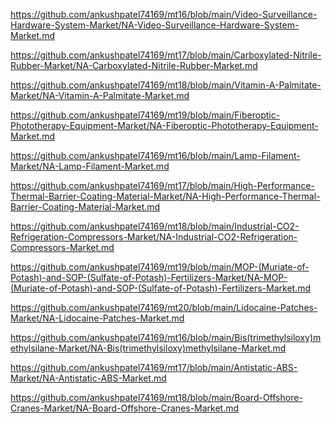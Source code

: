 <p><a href="https://github.com/ankushpatel74169/mt16/blob/main/Video-Surveillance-Hardware-System-Market/NA-Video-Surveillance-Hardware-System-Market.md">https://github.com/ankushpatel74169/mt16/blob/main/Video-Surveillance-Hardware-System-Market/NA-Video-Surveillance-Hardware-System-Market.md</a></p><p><a href="https://github.com/ankushpatel74169/mt17/blob/main/Carboxylated-Nitrile-Rubber-Market/NA-Carboxylated-Nitrile-Rubber-Market.md">https://github.com/ankushpatel74169/mt17/blob/main/Carboxylated-Nitrile-Rubber-Market/NA-Carboxylated-Nitrile-Rubber-Market.md</a></p><p><a href="https://github.com/ankushpatel74169/mt18/blob/main/Vitamin-A-Palmitate-Market/NA-Vitamin-A-Palmitate-Market.md">https://github.com/ankushpatel74169/mt18/blob/main/Vitamin-A-Palmitate-Market/NA-Vitamin-A-Palmitate-Market.md</a></p><p><a href="https://github.com/ankushpatel74169/mt19/blob/main/Fiberoptic-Phototherapy-Equipment-Market/NA-Fiberoptic-Phototherapy-Equipment-Market.md">https://github.com/ankushpatel74169/mt19/blob/main/Fiberoptic-Phototherapy-Equipment-Market/NA-Fiberoptic-Phototherapy-Equipment-Market.md</a></p><p><a href="https://github.com/ankushpatel74169/mt16/blob/main/Lamp-Filament-Market/NA-Lamp-Filament-Market.md">https://github.com/ankushpatel74169/mt16/blob/main/Lamp-Filament-Market/NA-Lamp-Filament-Market.md</a></p><p><a href="https://github.com/ankushpatel74169/mt17/blob/main/High-Performance-Thermal-Barrier-Coating-Material-Market/NA-High-Performance-Thermal-Barrier-Coating-Material-Market.md">https://github.com/ankushpatel74169/mt17/blob/main/High-Performance-Thermal-Barrier-Coating-Material-Market/NA-High-Performance-Thermal-Barrier-Coating-Material-Market.md</a></p><p><a href="https://github.com/ankushpatel74169/mt18/blob/main/Industrial-CO2-Refrigeration-Compressors-Market/NA-Industrial-CO2-Refrigeration-Compressors-Market.md">https://github.com/ankushpatel74169/mt18/blob/main/Industrial-CO2-Refrigeration-Compressors-Market/NA-Industrial-CO2-Refrigeration-Compressors-Market.md</a></p><p><a href="https://github.com/ankushpatel74169/mt19/blob/main/MOP-(Muriate-of-Potash)-and-SOP-(Sulfate-of-Potash)-Fertilizers-Market/NA-MOP-(Muriate-of-Potash)-and-SOP-(Sulfate-of-Potash)-Fertilizers-Market.md">https://github.com/ankushpatel74169/mt19/blob/main/MOP-(Muriate-of-Potash)-and-SOP-(Sulfate-of-Potash)-Fertilizers-Market/NA-MOP-(Muriate-of-Potash)-and-SOP-(Sulfate-of-Potash)-Fertilizers-Market.md</a></p><p><a href="https://github.com/ankushpatel74169/mt20/blob/main/Lidocaine-Patches-Market/NA-Lidocaine-Patches-Market.md">https://github.com/ankushpatel74169/mt20/blob/main/Lidocaine-Patches-Market/NA-Lidocaine-Patches-Market.md</a></p><p><a href="https://github.com/ankushpatel74169/mt16/blob/main/Bis(trimethylsiloxy)methylsilane-Market/NA-Bis(trimethylsiloxy)methylsilane-Market.md">https://github.com/ankushpatel74169/mt16/blob/main/Bis(trimethylsiloxy)methylsilane-Market/NA-Bis(trimethylsiloxy)methylsilane-Market.md</a></p><p><a href="https://github.com/ankushpatel74169/mt17/blob/main/Antistatic-ABS-Market/NA-Antistatic-ABS-Market.md">https://github.com/ankushpatel74169/mt17/blob/main/Antistatic-ABS-Market/NA-Antistatic-ABS-Market.md</a></p><p><a href="https://github.com/ankushpatel74169/mt18/blob/main/Board-Offshore-Cranes-Market/NA-Board-Offshore-Cranes-Market.md">https://github.com/ankushpatel74169/mt18/blob/main/Board-Offshore-Cranes-Market/NA-Board-Offshore-Cranes-Market.md</a></p>
